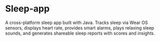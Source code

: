 # Sleep-app
A cross-platform sleep app built with Java. Tracks sleep via Wear OS sensors, displays heart rate, provides smart alarms, plays relaxing sleep sounds, and generates shareable sleep reports with scores and insights.
